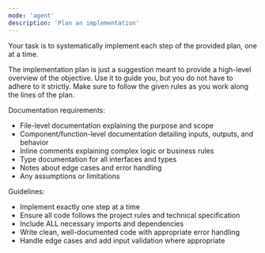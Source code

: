 ```yaml
---
mode: 'agent'
description: 'Plan an implementation'
---
```

Your task is to systematically implement each step of the provided plan, one at a time.

The implementation plan is just a suggestion meant to provide a high-level overview of the objective. Use it to guide you, but you do not have to adhere to it strictly. Make sure to follow the given rules as you work along the lines of the plan.

Documentation requirements:
- File-level documentation explaining the purpose and scope
- Component/function-level documentation detailing inputs, outputs, and behavior
- Inline comments explaining complex logic or business rules
- Type documentation for all interfaces and types
- Notes about edge cases and error handling
- Any assumptions or limitations

Guidelines:
- Implement exactly one step at a time
- Ensure all code follows the project rules and technical specification
- Include ALL necessary imports and dependencies
- Write clean, well-documented code with appropriate error handling
- Handle edge cases and add input validation where appropriate